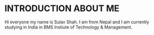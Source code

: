# INTRODUCTION ABOUT ME

Hi everyone my name is Sulav Shah. I am from Nepal and I am currently studying in India in BMS Instiute of Technology & Management.
